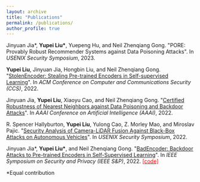 ```yaml
---
layout: archive
title: "Publications"
permalink: /publications/
author_profile: true
---
```


Jinyuan Jia\*, **Yupei Liu\***, Yuepeng Hu, and Neil Zhenqiang Gong. "PORE: Provably Robust Recommender Systems against Data Poisoning Attacks". In *USENIX Security Symposium*, 2023.


**Yupei Liu**, Jinyuan Jia, Hongbin Liu, and Neil Zhenqiang Gong. "[StolenEncoder: Stealing Pre-trained Encoders in Self-supervised Learning](https://arxiv.org/pdf/2201.05889.pdf)". In *ACM Conference on Computer and Communications Security (CCS)*, 2022.


Jinyuan Jia, **Yupei Liu**, Xiaoyu Cao, and Neil Zhenqiang Gong. "[Certified Robustness of Nearest Neighbors against Data Poisoning and Backdoor Attacks](https://www.aaai.org/AAAI22Papers/AAAI-3833.JiaJ.pdf)". In *AAAI Conference on Artificial Intelligence (AAAI)*, 2022.


R. Spencer Hallyburton, **Yupei Liu**, Yulong Cao, Z. Morley Mao, and Miroslav Pajic. "[Security Analysis of Camera-LiDAR Fusion Against Black-Box Attacks on Autonomous Vehicles](https://www.usenix.org/conference/usenixsecurity22/presentation/hallyburton)". In *USENIX Security Symposium*, 2022.


Jinyuan Jia\*, **Yupei Liu\***, and Neil Zhenqiang Gong. "[BadEncoder: Backdoor Attacks to Pre-trained Encoders in Self-Supervised Learning](https://arxiv.org/pdf/2108.00352.pdf)". In *IEEE Symposium on Security and Privacy (IEEE S&P)*, 2022.  [<span style="color:red">[code]</span>](https://github.com/jjy1994/BadEncoder)

\*Equal contribution
